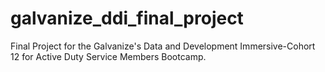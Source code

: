 # galvanize_ddi_final_project
Final Project for the Galvanize's Data and Development Immersive-Cohort 12 for Active Duty Service Members Bootcamp.
